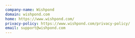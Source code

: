 ```yaml
---
company-name: Wishpond
domain: wishpond.com
home: https://www.wishpond.com/
privacy-policy: https://www.wishpond.com/privacy-policy/
email: support@wishpond.com
---
```




